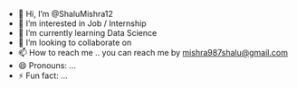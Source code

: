 - 👋 Hi, I’m @ShaluMishra12
- 👀 I’m interested in Job / Internship 
- 🌱 I’m currently learning Data Science 
- 💞️ I’m looking to collaborate on 
- 📫 How to reach me .. you can reach me by mishra987shalu@gmail.com
- 😄 Pronouns: ...
- ⚡ Fun fact: ...

<!---
ShaluMishra12/ShaluMishra12 is a ✨ special ✨ repository because its `README.md` (this file) appears on your GitHub profile.
You can click the Preview link to take a look at your changes.
--->
